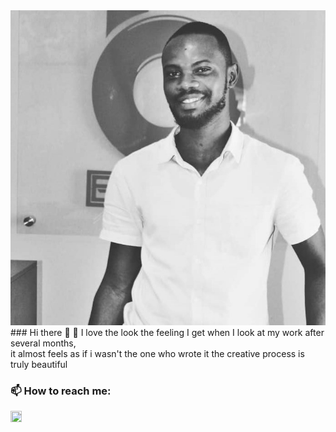 
<div style="postion: absolute; top:100; left:0;">
 <img src="git.jpg" alt="Isaac">
 </div>

 <div style="postion: absolute; top:600; left:60%;">
### Hi there 👋
 🌱 I love the look the feeling I get when I look at my work after several months,<br> it almost feels as if i wasn't the one who wrote it
    the creative process is truly beautiful
 </div>

###  📫 How to reach me:
[<img align="left" style="margin-right: 28px" width="18px" height="18px" src="https://res.cloudinary.com/tutcan/image/upload/v1597102940/facebook-brands.png" />](https://web.facebook.com/kojo53i/)

[<img align="left" style="margin-right: 18px" width="15.75px" height="18px" src="https://res.cloudinary.com/tutcan/image/upload/v1597102940/linkedin-in-brands.png" />](https://www.linkedin.com/in/isaac-yeboah-626b821ab/)

[<img align="left" style="margin-right:18px" width="15.75px" height="18px" src="https://res.cloudinary.com/tutcan/image/upload/v1597102940/instagram-brands.png" />](https://www.instagram.com/kojoyeboah53i/)

